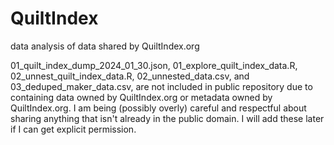 # QuiltIndex
data analysis of data shared by QuiltIndex.org


01_quilt_index_dump_2024_01_30.json, 01_explore_quilt_index_data.R, 02_unnest_quilt_index_data.R, 02_unnested_data.csv, and 03_deduped_maker_data.csv, are not included in public repository due to containing data owned by QuiltIndex.org or metadata owned by QuiltIndex.org. I am being (possibly overly) careful and respectful about sharing anything that isn't already in the public domain. I will add these later if I can get explicit permission.
